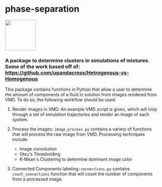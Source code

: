 # phase-separation

<img src="https://user-images.githubusercontent.com/25011342/57324525-957b4080-70cd-11e9-847b-9fc9748e6ba4.png" width="100px" height="100px" />

### A package to determine clusters in simulations of mixtures.  Some of the work based off of: https://github.com/upandacross/Hetrogenous-vs-Homogenous

This package contains functions in Python that allow a user to determine the amount
of components of a fluid in solution from images rendered from VMD. To do so, the
following workflow should be used:

1. Render images in VMD: An example VMD script is given, which will loop through a
   set of simulation trajectories and render an image of each system.

2. Process the images: `image_process.py` contains a variety of functions that will
   process the raw image from VMD.  Processing techniques include:

   * Image convolution
   * Otsu's Thresholding
   * K-Mean's Clustering to determine dominant image color

3. Connected Components labeling: `connections.py` contains `count_connections`
   function that will count the number of components from a processed image.
